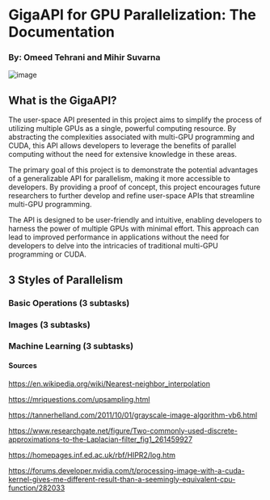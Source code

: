 # GigaAPI for GPU Parallelization: The Documentation 

### By: Omeed Tehrani and Mihir Suvarna

![image](https://github.com/msuv08/parallel-gpus/assets/61725820/56c7c852-fdf4-4d9e-833a-d61648ddad51)


## What is the GigaAPI?

The user-space API presented in this project aims to simplify the process of utilizing multiple GPUs as a single, powerful computing resource. By abstracting the complexities associated with multi-GPU programming and CUDA, this API allows developers to leverage the benefits of parallel computing without the need for extensive knowledge in these areas.

The primary goal of this project is to demonstrate the potential advantages of a generalizable API for parallelism, making it more accessible to developers. By providing a proof of concept, this project encourages future researchers to further develop and refine user-space APIs that streamline multi-GPU programming.

The API is designed to be user-friendly and intuitive, enabling developers to harness the power of multiple GPUs with minimal effort. This approach can lead to improved performance in applications without the need for developers to delve into the intricacies of traditional multi-GPU programming or CUDA.

## 3 Styles of Parallelism

### Basic Operations (3 subtasks)

### Images (3 subtasks)

### Machine Learning (3 subtasks)

#### Sources
https://en.wikipedia.org/wiki/Nearest-neighbor_interpolation

https://mriquestions.com/upsampling.html

https://tannerhelland.com/2011/10/01/grayscale-image-algorithm-vb6.html

https://www.researchgate.net/figure/Two-commonly-used-discrete-approximations-to-the-Laplacian-filter_fig1_261459927

https://homepages.inf.ed.ac.uk/rbf/HIPR2/log.htm

https://forums.developer.nvidia.com/t/processing-image-with-a-cuda-kernel-gives-me-different-result-than-a-seemingly-equivalent-cpu-function/282033


